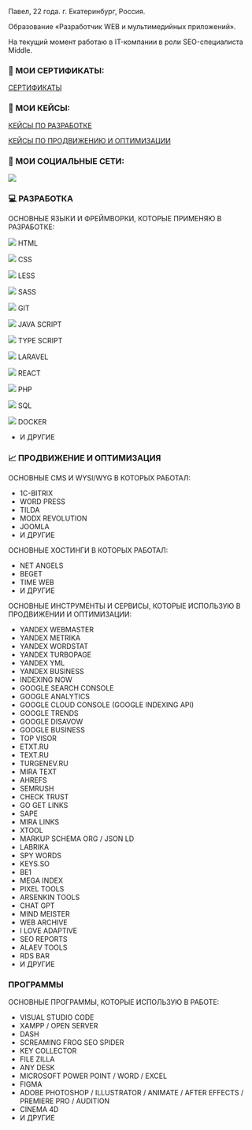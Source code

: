 Павел, 22 года.
г. Екатеринбург, Россия.

Образование «Разработчик WEB и мультимедийных приложений».

На текущий момент работаю в IT-компании в роли SEO-специалиста Middle.

### 📑 МОИ СЕРТИФИКАТЫ:
<p>
   <a href="https://github.com/astergumi/astergumi/tree/master/Certificates">
      СЕРТИФИКАТЫ
   </a>
</p>

### 💼 МОИ КЕЙСЫ:
<p>
   <a href="">
      КЕЙСЫ ПО РАЗРАБОТКЕ
   </a>
</p>
<p>
   <a href="">
      КЕЙСЫ ПО ПРОДВИЖЕНИЮ И ОПТИМИЗАЦИИ
   </a>
</p>

### 📱 МОИ СОЦИАЛЬНЫЕ СЕТИ:
<p>
   <a href="https://www.instagram.com/astergumi">
      <img src="https://skillicons.dev/icons?i=instagram" />
   </a>
</p>
  
### 💻 РАЗРАБОТКА
ОСНОВНЫЕ ЯЗЫКИ И ФРЕЙМВОРКИ, КОТОРЫЕ ПРИМЕНЯЮ В РАЗРАБОТКЕ:

<img src="https://skillicons.dev/icons?i=html" /> HTML

<img src="https://skillicons.dev/icons?i=css" /> CSS

<img src="https://skillicons.dev/icons?i=less" /> LESS

<img src="https://skillicons.dev/icons?i=sass" /> SASS

<img src="https://skillicons.dev/icons?i=git" /> GIT

<img src="https://skillicons.dev/icons?i=js" /> JAVA SCRIPT

<img src="https://skillicons.dev/icons?i=typescript" /> TYPE SCRIPT

<img src="https://skillicons.dev/icons?i=laravel" /> LARAVEL

<img src="https://skillicons.dev/icons?i=react" /> REACT

<img src="https://skillicons.dev/icons?i=php" /> PHP

<img src="https://skillicons.dev/icons?i=mysql" /> SQL

<img src="https://skillicons.dev/icons?i=docker" /> DOCKER

* И ДРУГИЕ

### 📈 ПРОДВИЖЕНИЕ И ОПТИМИЗАЦИЯ
ОСНОВНЫЕ CMS И WYSI/WYG В КОТОРЫХ РАБОТАЛ:
* 1C-BITRIX
* WORD PRESS
* TILDA
* MODX REVOLUTION
* JOOMLA
* И ДРУГИЕ

ОСНОВНЫЕ ХОСТИНГИ В КОТОРЫХ РАБОТАЛ:
* NET ANGELS
* BEGET
* TIME WEB
* И ДРУГИЕ

ОСНОВНЫЕ ИНСТРУМЕНТЫ И СЕРВИСЫ, КОТОРЫЕ ИСПОЛЬЗУЮ В ПРОДВИЖЕНИИ И ОПТИМИЗАЦИИ:
* YANDEX WEBMASTER
* YANDEX METRIKA
* YANDEX WORDSTAT
* YANDEX TURBOPAGE
* YANDEX YML
* YANDEX BUSINESS
* INDEXING NOW
* GOOGLE SEARCH CONSOLE
* GOOGLE ANALYTICS
* GOOGLE CLOUD CONSOLE (GOOGLE INDEXING API)
* GOOGLE TRENDS
* GOOGLE DISAVOW
* GOOGLE BUSINESS
* TOP VISOR
* ETXT.RU
* TEXT.RU
* TURGENEV.RU
* MIRA TEXT
* AHREFS
* SEMRUSH
* CHECK TRUST
* GO GET LINKS
* SAPE
* MIRA LINKS
* XTOOL
* MARKUP SCHEMA ORG / JSON LD
* LABRIKA
* SPY WORDS
* KEYS.SO
* BE1
* MEGA INDEX
* PIXEL TOOLS
* ARSENKIN TOOLS
* CHAT GPT
* MIND MEISTER
* WEB ARCHIVE
* I LOVE ADAPTIVE
* SEO REPORTS
* ALAEV TOOLS
* RDS BAR
* И ДРУГИЕ
### ПРОГРАММЫ
ОСНОВНЫЕ ПРОГРАММЫ, КОТОРЫЕ ИСПОЛЬЗУЮ В РАБОТЕ:
* VISUAL STUDIO CODE
* XAMPP / OPEN SERVER
* DASH
* SCREAMING FROG SEO SPIDER
* KEY COLLECTOR
* FILE ZILLA
* ANY DESK
* MICROSOFT POWER POINT / WORD / EXCEL
* FIGMA
* ADOBE PHOTOSHOP / ILLUSTRATOR / ANIMATE / AFTER EFFECTS / PREMIERE PRO / AUDITION
* CINEMA 4D
* И ДРУГИЕ
<!--
**astergumi/astergumi** is a ✨ _special_ ✨ repository because its `README.md` (this file) appears on your GitHub profile.

Here are some ideas to get you started:

- 🔭 I’m currently working on ...
- 🌱 I’m currently learning ...
- 👯 I’m looking to collaborate on ...
- 🤔 I’m looking for help with ...
- 💬 Ask me about ...
- 📫 How to reach me: ...
- 😄 Pronouns: ...
- ⚡ Fun fact: ...
-->
